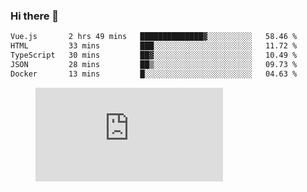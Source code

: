 ### Hi there 👋

<!--START_SECTION:waka-->

```txt
Vue.js       2 hrs 49 mins   ██████████████▓░░░░░░░░░░   58.46 %
HTML         33 mins         ███░░░░░░░░░░░░░░░░░░░░░░   11.72 %
TypeScript   30 mins         ██▓░░░░░░░░░░░░░░░░░░░░░░   10.49 %
JSON         28 mins         ██▒░░░░░░░░░░░░░░░░░░░░░░   09.73 %
Docker       13 mins         █░░░░░░░░░░░░░░░░░░░░░░░░   04.63 %
```

<!--END_SECTION:waka-->

<figure><embed src="https://wakatime.com/share/@018c1236-80d1-4209-b291-9f1e9534668f/bb944d0f-92e3-48f1-94a5-d3c1d0ffe8d4.svg"></embed></figure>

<!--
**kraibse/kraibse** is a ✨ _special_ ✨ repository because its `README.md` (this file) appears on your GitHub profile.

Here are some ideas to get you started:

- 🔭 I’m currently working on ...
- 🌱 I’m currently learning ...
- 👯 I’m looking to collaborate on ...
- 🤔 I’m looking for help with ...
- 💬 Ask me about ...
- 📫 How to reach me: ...
- 😄 Pronouns: ...
- ⚡ Fun fact: ...
-->
